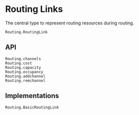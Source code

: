 # Routing Links

The central type to represent routing resources during routing.

```@docs
Routing.RoutingLink
```

## API

```@docs
Routing.channels
Routing.cost
Routing.capacity
Routing.occupancy
Routing.addchannel
Routing.remchannel
```

## Implementations

```@docs
Routing.BasicRoutingLink
```
